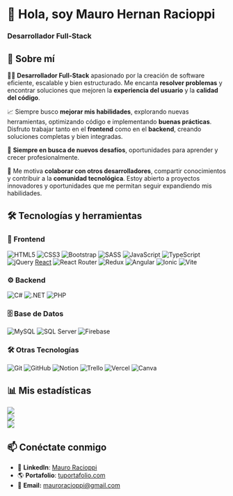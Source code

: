 # 👋 Hola, soy Mauro Hernan Racioppi
### Desarrollador Full-Stack 
## 🚀 Sobre mí  

👨‍💻 **Desarrollador Full-Stack** apasionado por la creación de software eficiente, escalable y bien estructurado. Me encanta **resolver problemas** y encontrar soluciones que mejoren la **experiencia del usuario** y la **calidad del código**.  

📈 Siempre busco **mejorar mis habilidades**, explorando nuevas herramientas, optimizando código e implementando **buenas prácticas**. Disfruto trabajar tanto en el **frontend** como en el **backend**, creando soluciones completas y bien integradas.  

🎯 **Siempre en busca de nuevos desafíos**, oportunidades para aprender y crecer profesionalmente.  

🤝 Me motiva **colaborar con otros desarrolladores**, compartir conocimientos y contribuir a la **comunidad tecnológica**. Estoy abierto a proyectos innovadores y oportunidades que me permitan seguir expandiendo mis habilidades.  

## 🛠️ Tecnologías y herramientas  

### 🎨 Frontend  
![HTML5](https://img.shields.io/badge/html5-%23E34F26.svg?style=flat&logo=html5&logoColor=white)  ![CSS3](https://img.shields.io/badge/css3-%231572B6.svg?style=flat&logo=css3&logoColor=white)  ![Bootstrap](https://img.shields.io/badge/bootstrap-%238511FA.svg?style=flat&logo=bootstrap&logoColor=white)  ![SASS](https://img.shields.io/badge/SASS-hotpink.svg?style=flat&logo=SASS&logoColor=white)  ![JavaScript](https://img.shields.io/badge/javascript-%23323330.svg?style=flat&logo=javascript&logoColor=%23F7DF1E)  ![TypeScript](https://img.shields.io/badge/typescript-%23007ACC.svg?style=flat&logo=typescript&logoColor=white)  ![jQuery](https://img.shields.io/badge/jquery-%230769AD.svg?style=flat&logo=jquery&logoColor=white)  [React](https://img.shields.io/badge/react-%2320232a.svg?style=flat&logo=react&logoColor=%2361DAFB)  ![React Router](https://img.shields.io/badge/React_Router-CA4245?style=flat&logo=react-router&logoColor=white)  ![Redux](https://img.shields.io/badge/redux-%23593d88.svg?style=flat&logo=redux&logoColor=white)  ![Angular](https://img.shields.io/badge/angular-%23DD0031.svg?style=flat&logo=angular&logoColor=white)  ![Ionic](https://img.shields.io/badge/Ionic-%233880FF.svg?style=flat&logo=Ionic&logoColor=white)  ![Vite](https://img.shields.io/badge/vite-%23646CFF.svg?style=flat&logo=vite&logoColor=white)  

### ⚙️ Backend  
![C#](https://img.shields.io/badge/-C%23-239120?logo=c-sharp&logoColor=white&style=flat-square)  ![.NET](https://img.shields.io/badge/-.NET-512BD4?logo=dotnet&logoColor=white&style=flat-square)  ![PHP](https://img.shields.io/badge/-PHP-777BB4?logo=php&logoColor=white&style=flat-square)  
### 🗄️ Base de Datos  
![MySQL](https://img.shields.io/badge/-MySQL-4479A1?logo=mysql&logoColor=white&style=flat-square)  ![SQL Server](https://img.shields.io/badge/-SQL%20Server-CC2927?logo=microsoftsqlserver&logoColor=white&style=flat-square)  ![Firebase](https://img.shields.io/badge/-Firebase-FFCA28?logo=firebase&logoColor=white&style=flat-square)  
### 🛠️ Otras Tecnologías  
![Git](https://img.shields.io/badge/-Git-F05032?logo=git&logoColor=white&style=flat-square)  ![GitHub](https://img.shields.io/badge/-GitHub-181717?logo=github&logoColor=white&style=flat-square)  ![Notion](https://img.shields.io/badge/-Notion-000000?logo=notion&logoColor=white&style=flat-square)  ![Trello](https://img.shields.io/badge/-Trello-0052CC?logo=trello&logoColor=white&style=flat-square)  ![Vercel](https://img.shields.io/badge/vercel-%23000000.svg?style=flat&logo=vercel&logoColor=white)   ![Canva](https://img.shields.io/badge/Canva-%2300C4CC.svg?style=flat&logo=Canva&logoColor=white)  

## 📊 Mis estadísticas  
![](https://github-readme-stats.vercel.app/api?username=Maurocrip&theme=blue_navy&hide_border=false&include_all_commits=false&count_private=false)<br/>
![](https://nirzak-streak-stats.vercel.app/?user=Maurocrip&theme=blue_navy&hide_border=false)<br/>
![](https://github-readme-stats.vercel.app/api/top-langs/?username=Maurocrip&theme=blue_navy&hide_border=false&include_all_commits=false&count_private=false&layout=compact)

## 📫 Conéctate conmigo  
- 💼 **LinkedIn**: [Mauro Racioppi](https://www.linkedin.com/in/mauro-racioppi-940169314/)  
- 🌎 **Portafolio**: [tuportafolio.com](https://port-folio-ruby-nu.vercel.app)
- 📧 **Email:** [mauroracioppi@gmail.com](mailto:mauroracioppi@gmail.com) 

<!-- Proudly created with GPRM ( https://gprm.itsvg.in ) -->
